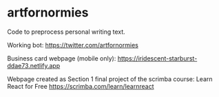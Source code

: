 # artfornormies
Code to preprocess personal writing text.



Working bot: https://twitter.com/artfornormies 

Business card webpage (mobile only): https://iridescent-starburst-ddae73.netlify.app 

Webpage created as Section 1 final project of the scrimba course: Learn React for Free https://scrimba.com/learn/learnreact 
